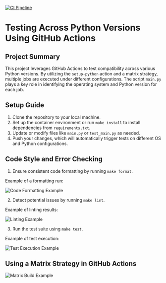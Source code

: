 [![CI Pipeline](https://github.com/nogibjj/Ramil-Matrix-Build-Multiple-Python/actions/workflows/main.yaml/badge.svg)](https://github.com/nogibjj/Ramil-Matrix-Build-Multiple-Python/actions/workflows/main.yaml)

# Testing Across Python Versions Using GitHub Actions

## Project Summary
This project leverages GitHub Actions to test compatibility across various Python versions. By utilizing the `setup-python` action and a matrix strategy, multiple jobs are executed under different configurations. The script `main.py` plays a key role in identifying the operating system and Python version for each job.

## Setup Guide
1. Clone the repository to your local machine.
2. Set up the container environment or run `make install` to install dependencies from `requirements.txt`.
3. Update or modify files like `main.py` or `test_main.py` as needed.
4. Push your changes, which will automatically trigger tests on different OS and Python configurations.

## Code Style and Error Checking
1. Ensure consistent code formatting by running `make format`.

Example of a formatting run:

![Code Formatting Example](https://github.com/nogibjj/Ramil-Matrix-Build-Multiple-Python/blob/e1c345e4f6fd6e5d2e39b74444fa2f9fdcfa7d57/data/format.png)

2. Detect potential issues by running `make lint`.

Example of linting results:

![Linting Example](https://github.com/nogibjj/Ramil-Matrix-Build-Multiple-Python/blob/e1c345e4f6fd6e5d2e39b74444fa2f9fdcfa7d57/data/lint.png)

3. Run the test suite using `make test`.

Example of test execution:

![Test Execution Example](https://github.com/nogibjj/Ramil-Matrix-Build-Multiple-Python/blob/e1c345e4f6fd6e5d2e39b74444fa2f9fdcfa7d57/data/test.png)

## Using a Matrix Strategy in GitHub Actions

![Matrix Build Example](https://github.com/nogibjj/Ramil-Matrix-Build-Multiple-Python/blob/b3e88cebac6476bb82f734fdab6ef86a4494e43f/data/matrix.png)
